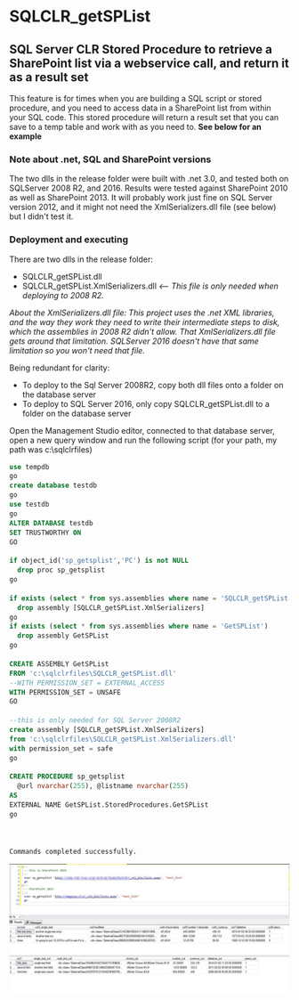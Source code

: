 # SQLCLR_getSPList
## SQL Server CLR Stored Procedure to retrieve a SharePoint list via a webservice call, and return it as a result set
This feature is for times when you are building a SQL script or stored procedure, and you need to access data in a SharePoint list from within your SQL code. This stored procedure will return a result set that you can save to a temp table and work with as you need to. **See below for an example**

### Note about .net, SQL and SharePoint versions
The two dlls in the release folder were built with .net 3.0, and tested both on SQLServer 2008 R2, and 2016.  Results were tested against SharePoint 2010 as well as SharePoint 2013. It will probably work just fine on SQL Server version 2012, and it might not need the XmlSerializers.dll file (see below) but I didn't test it.

### Deployment and executing
There are two dlls in the release folder:
* SQLCLR_getSPList.dll 
* SQLCLR_getSPList.XmlSerializers.dll *<-- This file is only needed when deploying to 2008 R2.*

*About the XmlSerializers.dll file: This project uses the .net XML libraries, and the way they work they need to write their intermediate steps to disk, which the assemblies in 2008 R2 didn't allow.  That XmlSerializers.dll file gets around that limitation.  SQLServer 2016 doesn't have that same limitation so you won't need that file.*

Being redundant for clarity:
* To deploy to the Sql Server 2008R2, copy both dll files onto a folder on the database server
* To deploy to SQL Server 2016, only copy SQLCLR_getSPList.dll to a folder on the database server

Open the Management Studio editor, connected to that database server, open a new query window and run the following script (for your path, my path was c:\sqlclrfiles)
```sql
use tempdb
go
create database testdb
go
use testdb
go
ALTER DATABASE testdb
SET TRUSTWORTHY ON
GO

if object_id('sp_getsplist','PC') is not NULL
  drop proc sp_getsplist
go

if exists (select * from sys.assemblies where name = 'SQLCLR_getSPList.XmlSerializers')
  drop assembly [SQLCLR_getSPList.XmlSerializers]
go
if exists (select * from sys.assemblies where name = 'GetSPList')
  drop assembly GetSPList
go

CREATE ASSEMBLY GetSPList
FROM 'c:\sqlclrfiles\SQLCLR_getSPList.dll'
--WITH PERMISSION_SET = EXTERNAL_ACCESS
WITH PERMISSION_SET = UNSAFE
GO

--this is only needed for SQL Server 2008R2
create assembly [SQLCLR_getSPList.XmlSerializers]
from 'c:\sqlclrfiles\SQLCLR_getSPList.XmlSerializers.dll'
with permission_set = safe
go

CREATE PROCEDURE sp_getsplist
  @url nvarchar(255), @listname nvarchar(255)
AS
EXTERNAL NAME GetSPList.StoredProcedures.GetSPList
go



Commands completed successfully.
```















![](https://raw.githubusercontent.com/matt-jk/SQLCLR_getSPList/master/images/test_output.jpg "test output")
